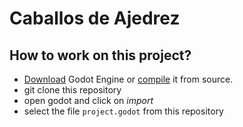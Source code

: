 # Caballos de Ajedrez

## How to work on this project?
+ [Download](https://godotengine.org/download) Godot Engine or [compile](https://docs.godotengine.org/en/stable/development/compiling/index.html) it from source.
+ git clone this repository
+ open godot and click on *import*
+ select the file `project.godot` from this repository
